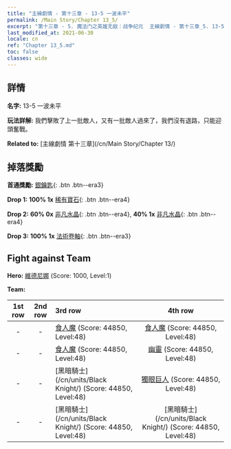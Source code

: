 ```yaml
---
title: "主線劇情 - 第十三章 - 13-5 一波未平"
permalink: /Main Story/Chapter 13_5/
excerpt: "第十三章 - 5. 魔法门之英雄无敌：战争纪元  主線劇情 - 第十三章_5. 13-5 一波未平"
last_modified_at: 2021-06-30
locale: cn
ref: "Chapter 13_5.md"
toc: false
classes: wide
---
```


## 詳情

 **名字:** 13-5 一波未平

 **玩法詳解:** 我們擊敗了上一批敵人，又有一批敵人過來了，我們沒有退路，只能迎頭奮戰。

 **Related to:** [主線劇情 第十三章](/cn/Main Story/Chapter 13/)

## 掉落獎勵

 **首通獎勵:** [銀鑰匙](/cn/Items/con_693/){: .btn .btn--era3}

 **Drop 1:** **100% 1x** [稀有寶石](/cn/Items/mat_44/){: .btn .btn--era4}

 **Drop 2:** **60% 0x** [非凡水晶](/cn/Items/mat_38/){: .btn .btn--era4}, **40% 1x** [非凡水晶](/cn/Items/mat_38/){: .btn .btn--era4}

 **Drop 3:** **100% 1x** [法術卷軸](/cn/Items/con_694/){: .btn .btn--era3}


## Fight against Team
 **Hero:** [維德尼娜](/cn/heroes/Vidomina/) (Score: 1000, Level:1)

 **Team:**


  | 1st row | 2nd row | 3rd row | 4th row |
  |:----:|:----:|:----|:----:|
  | - | - | [食人魔](/cn/units/Ogre/) (Score: 44850, Level:48)  | [食人魔](/cn/units/Ogre/) (Score: 44850, Level:48)  |
  | - | - | [食人魔](/cn/units/Ogre/) (Score: 44850, Level:48)  | [幽靈](/cn/units/Wight/) (Score: 44850, Level:48)  |
  | - | - | [黑暗騎士](/cn/units/Black Knight/) (Score: 44850, Level:48)  | [獨眼巨人](/cn/units/Cyclops/) (Score: 44850, Level:48)  |
  | - | - | [黑暗騎士](/cn/units/Black Knight/) (Score: 44850, Level:48)  | [黑暗騎士](/cn/units/Black Knight/) (Score: 44850, Level:48)  |


